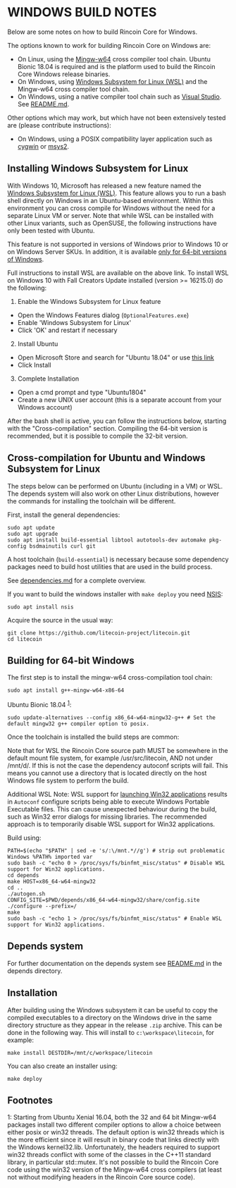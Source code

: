 WINDOWS BUILD NOTES
====================

Below are some notes on how to build Rincoin Core for Windows.

The options known to work for building Rincoin Core on Windows are:

* On Linux, using the [Mingw-w64](https://mingw-w64.org/doku.php) cross compiler tool chain. Ubuntu Bionic 18.04 is required
and is the platform used to build the Rincoin Core Windows release binaries.
* On Windows, using [Windows
Subsystem for Linux (WSL)](https://docs.microsoft.com/windows/wsl/about) and the Mingw-w64 cross compiler tool chain.
* On Windows, using a native compiler tool chain such as [Visual Studio](https://www.visualstudio.com). See [README.md](/build_msvc/README.md).

Other options which may work, but which have not been extensively tested are (please contribute instructions):

* On Windows, using a POSIX compatibility layer application such as [cygwin](https://www.cygwin.com/) or [msys2](https://www.msys2.org/).

Installing Windows Subsystem for Linux
---------------------------------------

With Windows 10, Microsoft has released a new feature named the [Windows
Subsystem for Linux (WSL)](https://docs.microsoft.com/windows/wsl/about). This
feature allows you to run a bash shell directly on Windows in an Ubuntu-based
environment. Within this environment you can cross compile for Windows without
the need for a separate Linux VM or server. Note that while WSL can be installed with
other Linux variants, such as OpenSUSE, the following instructions have only been
tested with Ubuntu.

This feature is not supported in versions of Windows prior to Windows 10 or on
Windows Server SKUs. In addition, it is available [only for 64-bit versions of
Windows](https://docs.microsoft.com/windows/wsl/install-win10).

Full instructions to install WSL are available on the above link.
To install WSL on Windows 10 with Fall Creators Update installed (version >= 16215.0) do the following:

1. Enable the Windows Subsystem for Linux feature
  * Open the Windows Features dialog (`OptionalFeatures.exe`)
  * Enable 'Windows Subsystem for Linux'
  * Click 'OK' and restart if necessary
2. Install Ubuntu
  * Open Microsoft Store and search for "Ubuntu 18.04" or use [this link](https://www.microsoft.com/store/productId/9N9TNGVNDL3Q)
  * Click Install
3. Complete Installation
  * Open a cmd prompt and type "Ubuntu1804"
  * Create a new UNIX user account (this is a separate account from your Windows account)

After the bash shell is active, you can follow the instructions below, starting
with the "Cross-compilation" section. Compiling the 64-bit version is
recommended, but it is possible to compile the 32-bit version.

Cross-compilation for Ubuntu and Windows Subsystem for Linux
------------------------------------------------------------

The steps below can be performed on Ubuntu (including in a VM) or WSL. The depends system
will also work on other Linux distributions, however the commands for
installing the toolchain will be different.

First, install the general dependencies:

    sudo apt update
    sudo apt upgrade
    sudo apt install build-essential libtool autotools-dev automake pkg-config bsdmainutils curl git

A host toolchain (`build-essential`) is necessary because some dependency
packages need to build host utilities that are used in the build process.

See [dependencies.md](dependencies.md) for a complete overview.

If you want to build the windows installer with `make deploy` you need [NSIS](https://nsis.sourceforge.io/Main_Page):

    sudo apt install nsis

Acquire the source in the usual way:

    git clone https://github.com/litecoin-project/litecoin.git
    cd litecoin

## Building for 64-bit Windows

The first step is to install the mingw-w64 cross-compilation tool chain:

    sudo apt install g++-mingw-w64-x86-64

Ubuntu Bionic 18.04 <sup>[1](#footnote1)</sup>:

    sudo update-alternatives --config x86_64-w64-mingw32-g++ # Set the default mingw32 g++ compiler option to posix.

Once the toolchain is installed the build steps are common:

Note that for WSL the Rincoin Core source path MUST be somewhere in the default mount file system, for
example /usr/src/litecoin, AND not under /mnt/d/. If this is not the case the dependency autoconf scripts will fail.
This means you cannot use a directory that is located directly on the host Windows file system to perform the build.

Additional WSL Note: WSL support for [launching Win32 applications](https://docs.microsoft.com/en-us/archive/blogs/wsl/windows-and-ubuntu-interoperability#launching-win32-applications-from-within-wsl)
results in `Autoconf` configure scripts being able to execute Windows Portable Executable files. This can cause
unexpected behaviour during the build, such as Win32 error dialogs for missing libraries. The recommended approach
is to temporarily disable WSL support for Win32 applications.

Build using:

    PATH=$(echo "$PATH" | sed -e 's/:\/mnt.*//g') # strip out problematic Windows %PATH% imported var
    sudo bash -c "echo 0 > /proc/sys/fs/binfmt_misc/status" # Disable WSL support for Win32 applications.
    cd depends
    make HOST=x86_64-w64-mingw32
    cd ..
    ./autogen.sh
    CONFIG_SITE=$PWD/depends/x86_64-w64-mingw32/share/config.site ./configure --prefix=/
    make
    sudo bash -c "echo 1 > /proc/sys/fs/binfmt_misc/status" # Enable WSL support for Win32 applications.

## Depends system

For further documentation on the depends system see [README.md](../depends/README.md) in the depends directory.

Installation
-------------

After building using the Windows subsystem it can be useful to copy the compiled
executables to a directory on the Windows drive in the same directory structure
as they appear in the release `.zip` archive. This can be done in the following
way. This will install to `c:\workspace\litecoin`, for example:

    make install DESTDIR=/mnt/c/workspace/litecoin

You can also create an installer using:

    make deploy

Footnotes
---------

<a name="footnote1">1</a>: Starting from Ubuntu Xenial 16.04, both the 32 and 64 bit Mingw-w64 packages install two different
compiler options to allow a choice between either posix or win32 threads. The default option is win32 threads which is the more
efficient since it will result in binary code that links directly with the Windows kernel32.lib. Unfortunately, the headers
required to support win32 threads conflict with some of the classes in the C++11 standard library, in particular std::mutex.
It's not possible to build the Rincoin Core code using the win32 version of the Mingw-w64 cross compilers (at least not without
modifying headers in the Rincoin Core source code).
